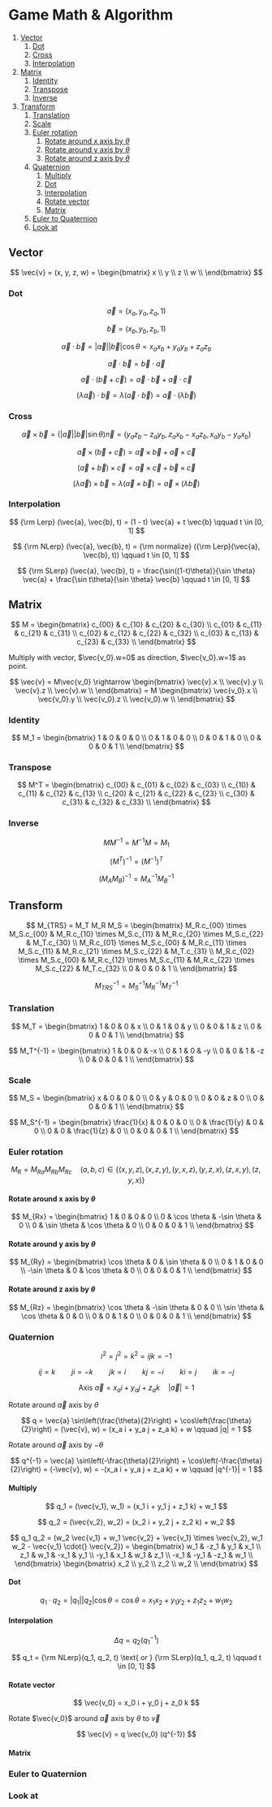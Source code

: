 # Game Math & Algorithm<!-- omit in toc -->

1. [Vector](#vector)
   1. [Dot](#dot)
   2. [Cross](#cross)
   3. [Interpolation](#interpolation)
2. [Matrix](#matrix)
   1. [Identity](#identity)
   2. [Transpose](#transpose)
   3. [Inverse](#inverse)
3. [Transform](#transform)
   1. [Translation](#translation)
   2. [Scale](#scale)
   3. [Euler rotation](#euler-rotation)
      1. [Rotate around x axis by $\theta$](#rotate-around-x-axis-by-theta)
      2. [Rotate around y axis by $\theta$](#rotate-around-y-axis-by-theta)
      3. [Rotate around z axis by $\theta$](#rotate-around-z-axis-by-theta)
   4. [Quaternion](#quaternion)
      1. [Multiply](#multiply)
      2. [Dot](#dot-1)
      3. [Interpolation](#interpolation-1)
      4. [Rotate vector](#rotate-vector)
      5. [Matrix](#matrix-1)
   5. [Euler to Quaternion](#euler-to-quaternion)
   6. [Look at](#look-at)

## Vector

$$
    \vec{v} = (x, y, z, w) =
    \begin{bmatrix}
        x \\
        y \\
        z \\
        w \\
    \end{bmatrix}
$$

### Dot

$$
    \vec{a} = (x_a, y_a, z_a, 1) 
$$

$$
    \vec{b} = (x_b, y_b, z_b, 1)
$$

$$
    \vec{a} \cdot \vec{b} = |\vec{a}| |\vec{b}| \cos\theta =
    x_a x_b + y_a y_b + z_a z_b
$$

$$
    \vec{a} \cdot \vec{b} = \vec{b} \cdot \vec{a}
$$

$$
    \vec{a} \cdot (\vec{b} + \vec{c}) =
    \vec{a} \cdot \vec{b} + \vec{a} \cdot \vec{c}
$$

$$
    (\lambda\vec{a}) \cdot \vec{b} = \lambda(\vec{a} \cdot \vec{b}) =
    \vec{a} \cdot (\lambda\vec{b})
$$

### Cross

$$
    \vec{a} \times \vec{b} = (|\vec{a}| |\vec{b}| \sin\theta) \vec{n} =
    (y_a z_b - z_a y_b, z_a x_b - x_a z_b, x_a y_b - y_a x_b)
$$

$$
    \vec{a} \times (\vec{b} + \vec{c}) =
    \vec{a} \times \vec{b} + \vec{a} \times \vec{c}
$$

$$
    (\vec{a} + \vec{b}) \times \vec{c} =
    \vec{a} \times \vec{c} + \vec{b} \times \vec{c}
$$

$$
    (\lambda\vec{a}) \times \vec{b} =
    \lambda(\vec{a} \times \vec{b}) = \vec{a} \times (\lambda\vec{b})
$$

### Interpolation

$$
    {\rm Lerp} (\vec{a}, \vec{b}, t) =
    (1 - t) \vec{a} + t \vec{b}
    \qquad t \in [0, 1]
$$

$$
    {\rm NLerp} (\vec{a}, \vec{b}, t) =
    {\rm normalize} ({\rm Lerp}(\vec{a}, \vec{b}, t))
    \qquad t \in [0, 1]
$$

$$
    {\rm SLerp} (\vec{a}, \vec{b}, t) =
    \frac{\sin((1-t)\theta)}{\sin \theta} \vec{a} +
    \frac{\sin t\theta}{\sin \theta} \vec{b}
    \qquad t \in [0, 1]
$$

## Matrix

$$
    M =
    \begin{bmatrix}
        c_{00} & c_{10} & c_{20} & c_{30} \\
        c_{01} & c_{11} & c_{21} & c_{31} \\
        c_{02} & c_{12} & c_{22} & c_{32} \\
        c_{03} & c_{13} & c_{23} & c_{33} \\
    \end{bmatrix}
$$

Multiply with vector, $\vec{v_0}.w=0$ as direction, $\vec{v_0}.w=1$ as point.

$$
    \vec{v} = M\vec{v_0} \rightarrow
    \begin{bmatrix}
        \vec{v}.x \\
        \vec{v}.y \\
        \vec{v}.z \\
        \vec{v}.w \\
    \end{bmatrix} = M
    \begin{bmatrix}
        \vec{v_0}.x \\
        \vec{v_0}.y \\
        \vec{v_0}.z \\
        \vec{v_0}.w \\
    \end{bmatrix}
$$

### Identity

$$
    M_1 =
    \begin{bmatrix}
        1 & 0 & 0 & 0 \\
        0 & 1 & 0 & 0 \\
        0 & 0 & 1 & 0 \\
        0 & 0 & 0 & 1 \\
    \end{bmatrix}
$$

### Transpose

$$
    M^T =
    \begin{bmatrix}
        c_{00} & c_{01} & c_{02} & c_{03} \\
        c_{10} & c_{11} & c_{12} & c_{13} \\
        c_{20} & c_{21} & c_{22} & c_{23} \\
        c_{30} & c_{31} & c_{32} & c_{33} \\
    \end{bmatrix}
$$

### Inverse

$$
    M M^{-1} = M^{-1} M = M_1
$$

$$
    (M^T)^{-1} = (M^{-1})^T
$$

$$
    (M_A M_B)^{-1} = M_A^{-1} M_B^{-1}
$$

## Transform

$$
    M_{TRS} = M_T M_R M_S =
    \begin{bmatrix}
        M_R.c_{00} \times M_S.c_{00} & M_R.c_{10} \times M_S.c_{11} & M_R.c_{20} \times M_S.c_{22} & M_T.c_{30} \\
        M_R.c_{01} \times M_S.c_{00} & M_R.c_{11} \times M_S.c_{11} & M_R.c_{21} \times M_S.c_{22} & M_T.c_{31} \\
        M_R.c_{02} \times M_S.c_{00} & M_R.c_{12} \times M_S.c_{11} & M_R.c_{22} \times M_S.c_{22} & M_T.c_{32} \\
        0                            & 0                            & 0                            & 1          \\
    \end{bmatrix}
$$

$$
    M_{TRS}^{-1} = M_S^{-1} M_R^{-1} M_T^{-1}
$$

### Translation

$$
    M_T =
    \begin{bmatrix}
        1 & 0 & 0 & x \\
        0 & 1 & 0 & y \\
        0 & 0 & 1 & z \\
        0 & 0 & 0 & 1 \\
    \end{bmatrix}
$$

$$
    M_T^{-1} =
    \begin{bmatrix}
        1 & 0 & 0 & -x \\
        0 & 1 & 0 & -y \\
        0 & 0 & 1 & -z \\
        0 & 0 & 0 & 1 \\
    \end{bmatrix}
$$

### Scale

$$
    M_S =
    \begin{bmatrix}
        x & 0 & 0 & 0 \\
        0 & y & 0 & 0 \\
        0 & 0 & z & 0 \\
        0 & 0 & 0 & 1 \\
    \end{bmatrix}
$$

$$
    M_S^{-1} =
    \begin{bmatrix}
        \frac{1}{x} & 0           & 0           & 0 \\
        0           & \frac{1}{y} & 0           & 0 \\
        0           & 0           & \frac{1}{z} & 0 \\
        0           & 0           & 0           & 1 \\
    \end{bmatrix}
$$

### Euler rotation

$$
    M_R = M_{Ra} M_{Rb} M_{Rc} \quad
    (a, b, c) \in \{(x,y,z), (x,z,y), (y,x,z), (y,z,x), (z,x,y), (z,y,x)\}
$$

#### Rotate around x axis by $\theta$

$$
    M_{Rx} =
    \begin{bmatrix}
        1 & 0           & 0            & 0 \\
        0 & \cos \theta & -\sin \theta & 0 \\
        0 & \sin \theta & \cos \theta  & 0 \\
        0 & 0           & 0            & 1 \\
    \end{bmatrix}
$$

#### Rotate around y axis by $\theta$

$$
    M_{Ry} =
    \begin{bmatrix}
        \cos \theta  & 0 & \sin \theta & 0 \\
        0            & 1 & 0           & 0 \\
        -\sin \theta & 0 & \cos \theta & 0 \\
        0            & 0 & 0           & 1 \\
    \end{bmatrix}
$$

#### Rotate around z axis by $\theta$

$$
    M_{Rz} =
    \begin{bmatrix}
        \cos \theta & -\sin \theta & 0 & 0 \\
        \sin \theta & \cos \theta  & 0 & 0 \\
        0           & 0            & 1 & 0 \\
        0           & 0            & 0 & 1 \\
    \end{bmatrix}
$$

### Quaternion

$$
    i^2=j^2=k^2=ijk=-1
$$

$$
    ij = k  \qquad
    ji = -k \qquad
    jk = i  \qquad
    kj = -i \qquad
    ki = j  \qquad
    ik = -j
$$

$$
    \text{Axis } \vec{a} = x_a i + y_a j + z_a k \quad |\vec{a}| = 1
$$

Rotate around $\vec{a}$ axis by $\theta$

$$
    q = \vec{a} \sin\left(\frac{\theta}{2}\right) + \cos\left(\frac{\theta}{2}\right) =
    (\vec{v}, w) = (x_a i + y_a j + z_a k) + w \qquad |q| = 1
$$

Rotate around $\vec{a}$ axis by $-\theta$

$$
    q^{-1} = \vec{a} \sin\left(-\frac{\theta}{2}\right) + \cos\left(-\frac{\theta}{2}\right) =
    (-\vec{v}, w) = -(x_a i + y_a j + z_a k) + w \qquad |q^{-1}| = 1
$$

#### Multiply

$$
    q_1 = (\vec{v_1}, w_1) = (x_1 i + y_1 j + z_1 k) + w_1
$$

$$
    q_2 = (\vec{v_2}, w_2) = (x_2 i + y_2 j + z_2 k) + w_2
$$

$$
    q_1 q_2 = (w_2 \vec{v_1} + w_1 \vec{v_2} + \vec{v_1} \times \vec{v_2},
    w_1 w_2 - \vec{v_1} \cdot{} \vec{v_2}) =
    \begin{bmatrix}
        w_1 & -z_1 & y_1 & x_1 \\
        z_1 & w_1 & -x_1 & y_1 \\
        -y_1 & x_1 & w_1 & z_1 \\
        -x_1 & -y_1 & -z_1 & w_1 \\
    \end{bmatrix}
    \begin{bmatrix}
        x_2 \\
        y_2 \\
        z_2 \\
        w_2 \\
    \end{bmatrix}
$$

#### Dot

$$
    q_1 \cdot q_2 = |q_1| |q_2| \cos \theta = \cos \theta =
    x_1 x_2 + y_1 y_2 + z_1 z_2 + w_1 w_2
$$

#### Interpolation

$$
    \Delta q = q_2 (q_1^{-1})
$$

$$
    q_t = {\rm NLerp}(q_1, q_2, t) \text{ or } {\rm SLerp}(q_1, q_2, t) \qquad t \in [0, 1]
$$

#### Rotate vector

$$
    \vec{v_0} = x_0 i + y_0 j + z_0 k
$$

Rotate $\vec{v_0}$ around $\vec{a}$ axis by $\theta$ to $\vec{v}$

$$
    \vec{v} = q \vec{v_0} (q^{-1})
$$

#### Matrix

### Euler to Quaternion

### Look at
